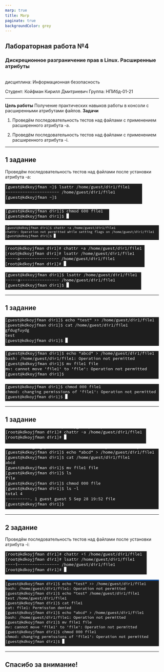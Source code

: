 ```yaml
---
marp: true
title: Marp
paginate: true
backgroundColor: grey
---
```


## Лабораторная работа №4
### Дискреционное разграничение прав в Linux. Расширенные атрибуты
<br/>
дисциплина:  Информационная безопасность

Студент: Койфман Кирилл Дмитриевич
Группа: НПИбд-01-21

---

__Цель работы__
Получение практических навыков работы в консоли с расширенными атрибутами файлов.
__Задачи__
1. Проведём последовательность тестов над файлами с применением расширенного атрибута -a. 

2. Проведём последовательность тестов над файлами с применением расширенного атрибута -i. 

---
## 1 задание
Проведём последовательность тестов над файлами после установки атрибута -a:

![pic](https://raw.githubusercontent.com/KirillKoifman/study_2024-2025_infosec/master/labs/lab4/Screenshots/Screenshot_1.png)

![pic](https://raw.githubusercontent.com/KirillKoifman/study_2024-2025_infosec/master/labs/lab4/Screenshots/Screenshot_2.png)

![pic](https://raw.githubusercontent.com/KirillKoifman/study_2024-2025_infosec/master/labs/lab4/Screenshots/Screenshot_3.png)

![pic](https://raw.githubusercontent.com/KirillKoifman/study_2024-2025_infosec/master/labs/lab4/Screenshots/Screenshot_4.png)

![pic](https://raw.githubusercontent.com/KirillKoifman/study_2024-2025_infosec/master/labs/lab4/Screenshots/Screenshot_5.png)

---
## 1 задание
![pic](https://raw.githubusercontent.com/KirillKoifman/study_2024-2025_infosec/master/labs/lab4/Screenshots/Screenshot_6.png)

![pic](https://raw.githubusercontent.com/KirillKoifman/study_2024-2025_infosec/master/labs/lab4/Screenshots/Screenshot_7.png)

![pic](https://raw.githubusercontent.com/KirillKoifman/study_2024-2025_infosec/master/labs/lab4/Screenshots/Screenshot_8.png)

---
## 1 задание
![pic](https://raw.githubusercontent.com/KirillKoifman/study_2024-2025_infosec/master/labs/lab4/Screenshots/Screenshot_9.png)

![pic](https://raw.githubusercontent.com/KirillKoifman/study_2024-2025_infosec/master/labs/lab4/Screenshots/Screenshot_10.png)

---
## 2 задание
Проведём последовательность тестов над файлами после установки атрибута -i:

![pic](https://raw.githubusercontent.com/KirillKoifman/study_2024-2025_infosec/master/labs/lab4/Screenshots/Screenshot_11.png)

![pic](https://raw.githubusercontent.com/KirillKoifman/study_2024-2025_infosec/master/labs/lab4/Screenshots/Screenshot_12.png)

---
## Спасибо за внимание!
